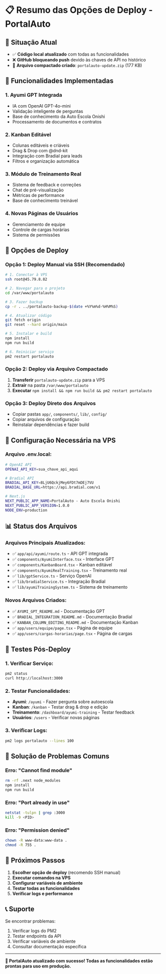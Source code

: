 # 📋 Resumo das Opções de Deploy - PortalAuto

## 🚨 Situação Atual
- ✅ **Código local atualizado** com todas as funcionalidades
- ❌ **GitHub bloqueando push** devido às chaves de API no histórico
- 🔧 **Arquivo compactado criado**: `portalauto-update.zip` (177 KB)

## 🎯 Funcionalidades Implementadas

### 1. **Ayumi GPT Integrada**
- IA com OpenAI GPT-4o-mini
- Validação inteligente de perguntas
- Base de conhecimento da Auto Escola Onishi
- Processamento de documentos e contratos

### 2. **Kanban Editável**
- Colunas editáveis e criáveis
- Drag & Drop com @dnd-kit
- Integração com Bradial para leads
- Filtros e organização automática

### 3. **Módulo de Treinamento Real**
- Sistema de feedback e correções
- Chat de pré-visualização
- Métricas de performance
- Base de conhecimento treinável

### 4. **Novas Páginas de Usuários**
- Gerenciamento de equipe
- Controle de cargas horárias
- Sistema de permissões

## 🚀 Opções de Deploy

### **Opção 1: Deploy Manual via SSH (Recomendado)**
```bash
# 1. Conectar à VPS
ssh root@45.79.8.82

# 2. Navegar para o projeto
cd /var/www/portalauto

# 3. Fazer backup
cp -r . ../portalauto-backup-$(date +%Y%m%d-%H%M%S)

# 4. Atualizar código
git fetch origin
git reset --hard origin/main

# 5. Instalar e build
npm install
npm run build

# 6. Reiniciar serviço
pm2 restart portalauto
```

### **Opção 2: Deploy via Arquivo Compactado**
1. **Transferir** `portalauto-update.zip` para a VPS
2. **Extrair** na pasta `/var/www/portalauto`
3. **Executar** `npm install && npm run build && pm2 restart portalauto`

### **Opção 3: Deploy Direto dos Arquivos**
- Copiar pastas `app/`, `components/`, `lib/`, `config/`
- Copiar arquivos de configuração
- Reinstalar dependências e fazer build

## 🔑 Configuração Necessária na VPS

### **Arquivo .env.local:**
```bash
# OpenAI API
OPENAI_API_KEY=sua_chave_api_aqui

# Bradial API
BRADIAL_API_KEY=8LjU6QckjMey6FDt7mDEj7VU
BRADIAL_BASE_URL=https://api.bradial.com/v1

# Next.js
NEXT_PUBLIC_APP_NAME=PortalAuto - Auto Escola Onishi
NEXT_PUBLIC_APP_VERSION=1.0.0
NODE_ENV=production
```

## 📊 Status dos Arquivos

### **Arquivos Principais Atualizados:**
- ✅ `app/api/ayumi/route.ts` - API GPT integrada
- ✅ `components/AyumiInterface.tsx` - Interface GPT
- ✅ `components/KanbanBoard.tsx` - Kanban editável
- ✅ `components/AyumiRealTraining.tsx` - Treinamento real
- ✅ `lib/gptService.ts` - Serviço OpenAI
- ✅ `lib/bradialService.ts` - Integração Bradial
- ✅ `lib/ayumiTrainingSystem.ts` - Sistema de treinamento

### **Novos Arquivos Criados:**
- ✅ `AYUMI_GPT_README.md` - Documentação GPT
- ✅ `BRADIAL_INTEGRATION_README.md` - Documentação Bradial
- ✅ `KANBAN_COLUMN_EDITING_README.md` - Documentação Kanban
- ✅ `app/users/equipe/page.tsx` - Página de equipe
- ✅ `app/users/cargas-horarias/page.tsx` - Página de cargas

## 🧪 Testes Pós-Deploy

### **1. Verificar Serviço:**
```bash
pm2 status
curl http://localhost:3000
```

### **2. Testar Funcionalidades:**
- **Ayumi**: `/ayumi` - Fazer pergunta sobre autoescola
- **Kanban**: `/kanban` - Testar drag & drop e edição
- **Treinamento**: `/dashboard/ayumi-training` - Testar feedback
- **Usuários**: `/users` - Verificar novas páginas

### **3. Verificar Logs:**
```bash
pm2 logs portalauto --lines 100
```

## 🚨 Solução de Problemas Comuns

### **Erro: "Cannot find module"**
```bash
rm -rf .next node_modules
npm install
npm run build
```

### **Erro: "Port already in use"**
```bash
netstat -tulpn | grep :3000
kill -9 <PID>
```

### **Erro: "Permission denied"**
```bash
chown -R www-data:www-data .
chmod -R 755 .
```

## 🎯 Próximos Passos

1. **Escolher opção de deploy** (recomendo SSH manual)
2. **Executar comandos na VPS**
3. **Configurar variáveis de ambiente**
4. **Testar todas as funcionalidades**
5. **Verificar logs e performance**

## 📞 Suporte

Se encontrar problemas:
1. Verificar logs do PM2
2. Testar endpoints da API
3. Verificar variáveis de ambiente
4. Consultar documentação específica

---

**🎉 PortalAuto atualizado com sucesso! Todas as funcionalidades estão prontas para uso em produção.**
